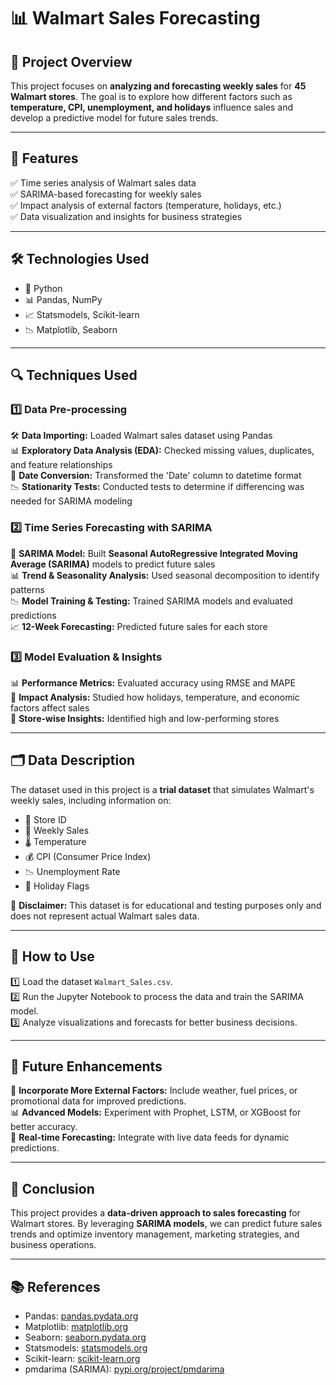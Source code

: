 # 📊 Walmart Sales Forecasting

## 📌 Project Overview
This project focuses on **analyzing and forecasting weekly sales** for **45 Walmart stores**. The goal is to explore how different factors such as **temperature, CPI, unemployment, and holidays** influence sales and develop a predictive model for future sales trends.

---
## 🎯 Features
✅ Time series analysis of Walmart sales data  
✅ SARIMA-based forecasting for weekly sales  
✅ Impact analysis of external factors (temperature, holidays, etc.)  
✅ Data visualization and insights for business strategies  

---
## 🛠️ Technologies Used
- 🐍 Python
- 📊 Pandas, NumPy
- 📈 Statsmodels, Scikit-learn
- 📉 Matplotlib, Seaborn

---
## 🔍 Techniques Used

### 1️⃣ Data Pre-processing
🛠️ **Data Importing:** Loaded Walmart sales dataset using Pandas  
📊 **Exploratory Data Analysis (EDA):** Checked missing values, duplicates, and feature relationships  
📆 **Date Conversion:** Transformed the 'Date' column to datetime format  
📉 **Stationarity Tests:** Conducted tests to determine if differencing was needed for SARIMA modeling  

### 2️⃣ Time Series Forecasting with SARIMA
🔄 **SARIMA Model:** Built **Seasonal AutoRegressive Integrated Moving Average (SARIMA)** models to predict future sales  
📊 **Trend & Seasonality Analysis:** Used seasonal decomposition to identify patterns  
📉 **Model Training & Testing:** Trained SARIMA models and evaluated predictions  
📈 **12-Week Forecasting:** Predicted future sales for each store  

### 3️⃣ Model Evaluation & Insights
📊 **Performance Metrics:** Evaluated accuracy using RMSE and MAPE  
📌 **Impact Analysis:** Studied how holidays, temperature, and economic factors affect sales  
🏪 **Store-wise Insights:** Identified high and low-performing stores  

---
## 🗂️ Data Description
The dataset used in this project is a **trial dataset** that simulates Walmart's weekly sales, including information on:
- 🏪 Store ID
- 📆 Weekly Sales
- 🌡️ Temperature
- 💰 CPI (Consumer Price Index)
- 📉 Unemployment Rate
- 🎉 Holiday Flags

🔹 **Disclaimer:** This dataset is for educational and testing purposes only and does not represent actual Walmart sales data.

---
## 🚀 How to Use
1️⃣ Load the dataset `Walmart_Sales.csv`.  
2️⃣ Run the Jupyter Notebook to process the data and train the SARIMA model.  
3️⃣ Analyze visualizations and forecasts for better business decisions.  

---
## 🔮 Future Enhancements
📢 **Incorporate More External Factors:** Include weather, fuel prices, or promotional data for improved predictions.  
📊 **Advanced Models:** Experiment with Prophet, LSTM, or XGBoost for better accuracy.  
📡 **Real-time Forecasting:** Integrate with live data feeds for dynamic predictions.  

---
## 📌 Conclusion
This project provides a **data-driven approach to sales forecasting** for Walmart stores. By leveraging **SARIMA models**, we can predict future sales trends and optimize inventory management, marketing strategies, and business operations.

---
## 📚 References
- Pandas: [pandas.pydata.org](https://pandas.pydata.org/)  
- Matplotlib: [matplotlib.org](https://matplotlib.org/)  
- Seaborn: [seaborn.pydata.org](https://seaborn.pydata.org/)  
- Statsmodels: [statsmodels.org](https://www.statsmodels.org/)  
- Scikit-learn: [scikit-learn.org](https://scikit-learn.org/)  
- pmdarima (SARIMA): [pypi.org/project/pmdarima](https://pypi.org/project/pmdarima/)  
